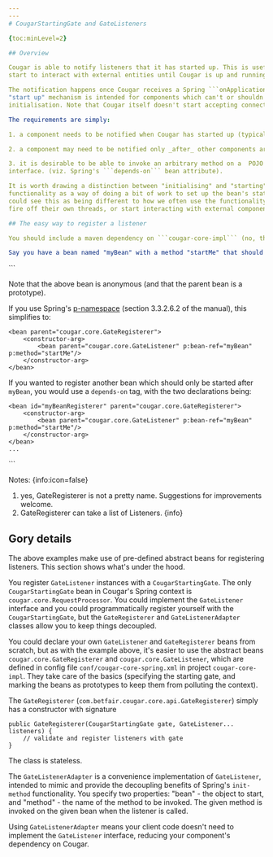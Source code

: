 ```yaml
---
---
# CougarStartingGate and GateListeners

{toc:minLevel=2}

## Overview

Cougar is able to notify listeners that it has started up. This is useful for services or components which should not
start to interact with external entities until Cougar is up and running.

The notification happens once Cougar receives a Spring ```onApplicationEvent()``` event. This means that Cougar's
"start up" mechanism is intended for components which can't or shouldn't be started up as part of Spring's context
initialisation. Note that Cougar itself doesn't start accepting connections until all listeners have been notified.

The requirements are simply:

1. a component needs to be notified when Cougar has started up (typically it shouldn't "start" until Cougar has started)

2. a component may need to be notified only _after_ other components are notified (ie. it should be possible to specify dependencies)

3. it is desirable to be able to invoke an arbitrary method on a  POJO instead of the POJO having to implement a listener
interface. (viz. Spring's ```depends-on``` bean attribute).

It is worth drawing a distinction between "initialising" and "starting" components. Spring describes the ```init-method```
functionality as a way of doing a bit of work to set up the bean's state, after all properties have been set by Spring. You
could see this as being different to how we often use the functionality to "start" a component (particularly components which
fire off their own threads, or start interacting with external components).

## The easy way to register a listener

You should include a maven dependency on ```cougar-core-impl``` (no, that's not ideal...).

Say you have a bean named "myBean" with a method "startMe" that should be invoked after Cougar has started up. The wiring would be:

```
<bean parent="cougar.core.GateRegisterer">
    <constructor-arg>
        <bean parent="cougar.core.GateListener">
            <property name="bean" ref="myBean"/>
            <property name="method" value="startMe"/>
        </bean>
    </constructor-arg>
</bean>
```

Note that the above bean is anonymous (and that the parent bean is a prototype).

If you use Spring's [p-namespace](http://static.springsource.org/spring/docs/2.5.x/reference/beans.html#xml-config-shortcuts) (section 3.3.2.6.2 of the manual), this simplifies to:

```
<bean parent="cougar.core.GateRegisterer">
    <constructor-arg>
        <bean parent="cougar.core.GateListener" p:bean-ref="myBean" p:method="startMe"/>
    </constructor-arg>
</bean>
```

If you wanted to register another bean which should only be started after ```myBean```, you would use a ```depends-on``` tag, with the two declarations being:

```
<bean id="myBeanRegisterer" parent="cougar.core.GateRegisterer">
    <constructor-arg>
        <bean parent="cougar.core.GateListener" p:bean-ref="myBean" p:method="startMe"/>
    </constructor-arg>
</bean>
...
```

<bean parent="cougar.core.GateRegisterer" depends-on="myBeanRegisterer">
    <constructor-arg>
        <bean parent="cougar.core.GateListener" p:bean-ref="yetAnotherBean" p:method="anInitMethod"/>
    </constructor-arg>
</bean>
```

Notes:
{info:icon=false}
1. yes, GateRegisterer is not a pretty name. Suggestions for improvements welcome.
2. GateRegisterer can take a list of Listeners.
{info}

## Gory details

The above examples make use of pre-defined abstract beans for registering listeners. This section shows what's under the
hood.

You register ```GateListener``` instances with a ```CougarStartingGate```. The only ```CougarStartingGate``` bean in Cougar's
Spring context is ```cougar.core.RequestProcessor```. You could implement the ```GateListener``` interface and you could
programmatically register yourself with the ```CougarStartingGate```, but the ```GateRegisterer``` and ```GateListenerAdapter```
classes allow you to keep things decoupled.

You could declare your own ```GateListener``` and ```GateRegisterer``` beans from scratch, but as with the example above,
it's easier to use the abstract beans ```cougar.core.GateRegisterer``` and ```cougar.core.GateListener```, which are
defined in config file ```conf/cougar-core-spring.xml``` in project ```cougar-core-impl```. They take care of the basics
(specifying the starting gate, and marking the beans as prototypes to keep them from polluting the context).

The ```GateRegisterer``` (```com.betfair.cougar.core.api.GateRegisterer```) simply has a constructor with signature

```
public GateRegisterer(CougarStartingGate gate, GateListener... listeners) { 
    // validate and register listeners with gate
}
```
The class is stateless.

The ```GateListenerAdapter``` is a convenience implementation of ```GateListener```, intended to mimic and provide the
decoupling benefits of Spring's ```init-method``` functionality. You specify two properties: "bean" - the object to start,
 and "method" - the name of the method to be invoked. The given method is invoked on the given bean when the listener is called.

Using ```GateListenerAdapter``` means your client code doesn't need to implement the ```GateListener``` interface, reducing
your component's dependency on Cougar.


